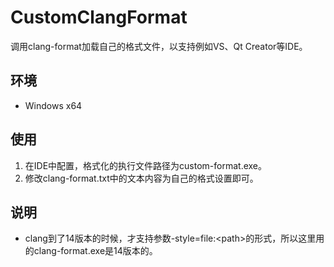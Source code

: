 # CustomClangFormat
调用clang-format加载自己的格式文件，以支持例如VS、Qt Creator等IDE。

## 环境
* Windows x64

## 使用
1. 在IDE中配置，格式化的执行文件路径为custom-format.exe。
2. 修改clang-format.txt中的文本内容为自己的格式设置即可。

## 说明
* clang到了14版本的时候，才支持参数-style=file:\<path\>的形式，所以这里用的clang-format.exe是14版本的。

